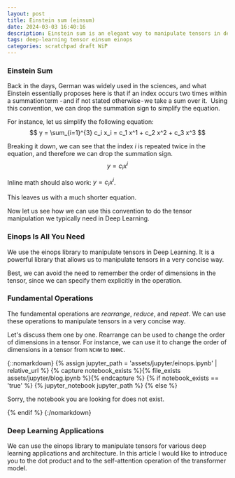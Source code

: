 ```yaml
---
layout: post
title: Einstein sum (einsum)
date: 2024-03-03 16:40:16
description: Einstein sum is an elegant way to manipulate tensors in deep learning. In this article, we will discuss the einsum operation and how we can use it to manipulate tensors in deep learning.
tags: deep-learning tensor einsum einops
categories: scratchpad draft WiP
---
```


### Einstein Sum

Back in the days, German was widely used in the sciences, and what Einstein essentially proposes here is that if an index occurs two times within a summation term - and if not stated otherwise - we take a sum over it. 
Using this convention, we can drop the summation sign to simplify the equation.

For instance, let us simplify the following equation:
$$
y = \sum_{i=1}^{3} c_i x_i = c_1 x^1 + c_2 x^2 + c_3 x^3
$$

Breaking it down, we can see that the index $i$ is repeated twice in the equation, and therefore we can drop the summation sign.
$$
y = c_i x^i
$$

Inline math should also work: $y = c_i x^i$.

This leaves us with a much shorter equation.

Now let us see how we can use this convention to do the tensor manipulation we typically need in Deep Learning.

### Einops Is All You Need

We use the einops library to manipulate tensors in Deep Learning. It is a powerful library that allows us to manipulate tensors in a very concise way.

Best, we can avoid the need to remember the order of dimensions in the tensor, since we can specify them explicitly in the operation.


### Fundamental Operations

The fundamental operations are *rearrange*, *reduce*, and *repeat*. We can use these operations to manipulate tensors in a very concise way.

Let's discuss them one by one.
Rearrange can be used to change the order of dimensions in a tensor. For instance, we can use it to change the order of dimensions in a tensor from `NCHW` to `NHWC`.

{::nomarkdown}
{% assign jupyter_path = 'assets/jupyter/einops.ipynb' | relative_url %}
{% capture notebook_exists %}{% file_exists assets/jupyter/blog.ipynb %}{% endcapture %}
{% if notebook_exists == 'true' %}
  {% jupyter_notebook jupyter_path %}
{% else %}
  <p>Sorry, the notebook you are looking for does not exist.</p>
{% endif %}
{:/nomarkdown}

### Deep Learning Applications

We can use the einops library to manipulate tensors for various deep learning applications and architecture. In this article I would like to introduce you to the dot product and to the self-attention operation of the transformer model.

